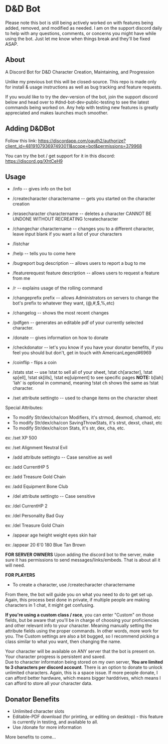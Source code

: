 # D&D Bot

Please note this bot is still being actively worked on with features being added, removed, and modified as needed.  I am on the support discord daily to help with any questions, comments, or concerns you might have while using the bot.  Just let me know when things break and they'll be fixed ASAP.

## About
A Discord Bot for D&amp;D Character Creation, Maintaining, and Progression

Unlike my previous bot this will be closed-source.  This repo is made only for install & usage instructions as well as bug tracking and feature requests.

If you would like to try the dev-version of the bot, join the support discord below and head over to #dnd-bot-dev-public-testing to see the latest commands being worked on.  Any help with testing new features is greatly appreciated and makes launches much smoother.

## Adding D&DBot

Follow this link: https://discordapp.com/oauth2/authorize?client_id=481910793697493011&scope=bot&permissions=379968

You can try the bot / get support for it in this discord: https://discord.gg/XhtCeH9

## Usage
- /info -- gives info on the bot
- /createcharacter charactername -- gets you started on the character creation
- /erasecharacter charactername -- deletes a character CANNOT BE UNDONE WITHOUT RECREATING !createcharacter
- /changechar charactername -- changes you to a different character, leave input blank if you want a list of your characters
- /listchar
- /help -- tells you to come here
- /bugreport bug description -- allows users to report a bug to me
- /featurerequest feature description -- allows users to request a feature from me
- /r -- explains usage of the rolling command
- /changeprefix prefix -- allows Administrators on servers to change the bot's prefix to whatever they want, (@,#,$,%,etc)
- /changelog -- shows the most recent changes
- /pdfgen -- generates an editable pdf of your currently selected character.
- /donate -- gives information on how to donate
- /checkdonator -- let's you know if you have your donator benefits, if you feel you should but don't, get in touch with AmericanLegend#6969
- /coinflip - flips a coin
- /stats stat -- use !stat to sell all of your sheet, !stat ch[aracter], !stat sp[ell], !stat sk[ills], !stat eq[uipment] to see specific pages **NOTE:** b[lah] 'lah' is optional in command, meaning !stat ch shows the same as !stat character.

- /set attribute settingto -- used to change items on the character sheet

Special Attributes: 
* To modify Str/dex/cha/con Modifiers, it's strmod, dexmod, chamod, etc
* To modify Str/dex/cha/con SavingThrowStats, it's strst, dexst, chast, etc
* To modify Str/dex/cha/con Stats, it's str, dex, cha, etc.

ex: /set XP 500

ex: /set Alignment Neutral Evil

- /add attribute settingto -- Case sensitive as well

ex: /add CurrentHP 5

ex: /add Treasure Gold Chain

ex: /add Equipment Bone Club

- /del attribute settingto -- Case sensitive

ex: /del CurrentHP 2

ex: /del Personality Bad Guy

ex: /del Treasure Gold Chain

- /appear age height weight eyes skin hair

ex: /appear 20 6'0 180 Blue Tan Brown

**FOR SERVER OWNERS**
Upon adding the discord bot to the server, make sure it has permissions to send messages/links/embeds.  That is about all it will need.

**FOR PLAYERS**
* To create a character, use /createcharacter charactername

From there, the bot will guide you on what you need to do to get set up.  Again, this process best done in private, if multiple people are making characters in 1 chat, it might get confusing.

**If you're using a custom class / race**, you can enter "Custom" on those fields, but be aware that you'll be in charge of choosing your proficiencies and other relevant info to your character.  Meaning manually setting the attribute fields using the proper commands.  In other words, more work for you.  The Custom settings are also a bit bugged, so I recommend picking a class similar to what you want, then changing the name.

Your character will be available on ANY server that the bot is present on.  Your character progress is persistent and saved.  
Due to character informaton being stored on my own server, **You are limited to 3 characters per discord account**.  There is an option to donate to unlock unlimited characters.  Again, this is a space issue.  If more people donate, I can afford better hardware, which means bigger harddrives, which means I can afford to store all your character data.

## Donator Benefits
* Unlimited character slots
* Editable-PDF download (for printing, or editing on desktop) - this feature is currently in testing, and available to all.
* Use /donate for more information

More benefits to come...
